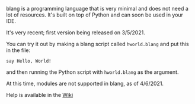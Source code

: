blang is a programming language that is very minimal and does not need a lot of resources. It's built on top of Python and can soon be used in your IDE.

It's very recent; first version being released on 3/5/2021.

You can try it out by making a blang script called `hworld.blang` and put this in the file:
```blang
say Hello, World!
```
and then running the Python script with `hworld.blang` as the argument.

At this time, modules are not supported in blang, as of 4/6/2021.

Help is available in the [Wiki](https://github.com/Ganesha2282882/blang/wiki/Usage)
